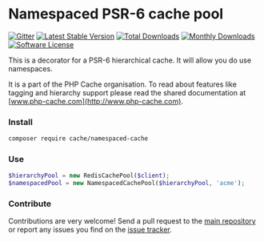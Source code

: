 # Namespaced PSR-6 cache pool 
[![Gitter](https://badges.gitter.im/php-cache/cache.svg)](https://gitter.im/php-cache/cache?utm_source=badge&utm_medium=badge&utm_campaign=pr-badge)
[![Latest Stable Version](https://poser.pugx.org/cache/namespaced-cache/v/stable)](https://packagist.org/packages/cache/namespaced-cache)
[![Total Downloads](https://poser.pugx.org/cache/namespaced-cache/downloads)](https://packagist.org/packages/cache/namespaced-cache)
[![Monthly Downloads](https://poser.pugx.org/cache/namespaced-cache/d/monthly.png)](https://packagist.org/packages/cache/namespaced-cache)
[![Software License](https://img.shields.io/badge/license-MIT-brightgreen.svg?style=flat-square)](LICENSE)

This is a decorator for a PSR-6 hierarchical cache. It will allow you do use namespaces.

It is a part of the PHP Cache organisation. To read about features like tagging and hierarchy support please read 
the shared documentation at [www.php-cache.com](http://www.php-cache.com). 

### Install

```bash
composer require cache/namespaced-cache
```
 
### Use

```php
$hierarchyPool = new RedisCachePool($client);
$namespacedPool = new NamespacedCachePool($hierarchyPool, 'acme');
```

### Contribute

Contributions are very welcome! Send a pull request to the [main repository](https://github.com/php-cache/cache) or 
report any issues you find on the [issue tracker](http://issues.php-cache.com).

